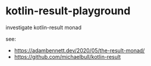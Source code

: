 # kotlin-result-playground
investigate kotlin-result monad

see:
- https://adambennett.dev/2020/05/the-result-monad/
- https://github.com/michaelbull/kotlin-result
